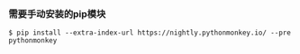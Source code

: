 ### 需要手动安装的pip模块
```shell
$ pip install --extra-index-url https://nightly.pythonmonkey.io/ --pre pythonmonkey
```